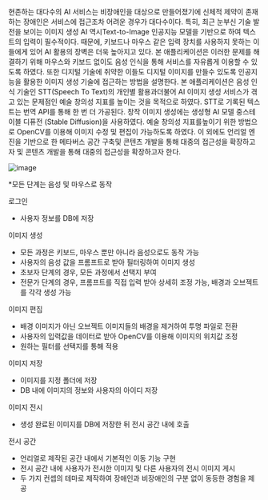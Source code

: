 현존하는 대다수의 AI 서비스는 비장애인을 대상으로 만들어졌기에 신체적 제약이 존재하는 장애인은 서비스에 접근조차 어려운 경우가 대다수이다. 
특히, 최근 눈부신 기술 발전을 보이는 이미지 생성 AI 역시Text-to-Image 인공지능 모델을 기반으로 하여 텍스트의 입력이 필수적이다. 
때문에, 키보드나 마우스 같은 입력 장치를 사용하지 못하는 이들에게 있어 AI 활용의 장벽은 더욱 높아지고 있다.
본 애플리케이션은 이러한 문제를 해결하기 위해 마우스와 키보드 없이도 음성 인식을 통해 서비스를 자유롭게 이용할 수 있도록 하였다. 
또한 디지털 기술에 취약한 이들도 디지털 이미지를 만들수 있도록 인공지능을 활용한 이미지 생성 기술에 접근하는 방법을 설명한다.
본 애플리케이션은 음성 인식 기술인 STT(Speech To Text)의 개인별 활용과더불어 AI 이미지 생성 서비스가 겪고 있는 문제점인 예술 창의성 지표를 높이는 것을 목적으로 하였다. STT로 기록된 텍스트는 번역 API를 통해 한 번 더 가공된다. 
창작 이미지 생성에는 생성형 AI 모델 중스테이블 디퓨전 (Stable Diffusion)을 사용하였다. 
예술 창의성 지표를높이기 위한 방법으로 OpenCV를 이용해 이미지 수정 및 편집이 가능하도록 하였다. 
이 외에도 언리얼 엔진을 기반으로 한 메타버스 공간 구축및 콘텐츠 개발을 통해 대중의 접근성을 확장하고자 및 콘텐츠 개발을 통해 대중의 접근성을 확장하고자 한다.

![image](https://github.com/gahyeon11/AI_Image_with-voice/assets/117976216/e51e89d8-49e3-42dc-86de-554bc49317cc)

*모든 단계는 음성 및 마우스로 동작

로그인
- 사용자 정보를 DB에 저장
  
이미지 생성
- 모든 과정은 키보드, 마우스 뿐만 아니라 음성으로도 동작 가능
- 사용자의 음성 값을 프롬프트로 받아 필터링하여 이미지 생성
- 초보자 단계의 경우, 모든 과정에서 선택지 부여
- 전문가 단계의 경우, 프롬프트를 직접 입력 받아 상세히 조정 가능, 배경과 오브젝트를 각각 생성 가능
  
이미지 편집
- 배경 이미지가 아닌 오브젝트 이미지들의 배경을 제거하여 투명 파일로 전환
- 사용자의 입력값을 데이터로 받아 OpenCV를 이용해 이미지의 위치값 조정
- 원하는 필터를 선택지를 통해 적용
  
이미지 저장
- 이미지를 지정 폴더에 저장
- DB 내에 이미지의 정보와 사용자의 아이디 저장
  
이미지 전시
- 생성 완료된 이미지를 DB에 저장한 뒤 전시 공간 내에 호출
  
전시 공간
- 언리얼로 제작된 공간 내에서 기본적인 이동 기능 구현
- 전시 공간 내에 사용자가 전시한 이미지 및 다른 사용자의 전시 이미지 게시
- 두 가지 컨셉의 테마로 제작하여 장애인과 비장애인의 구분 없이 동등한 경험을 제공

